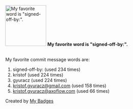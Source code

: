 <img src="https://github.com/my-badges/my-badges/blob/master/src/all-badges/favorite-word/favorite-word.png?raw=true" alt="My favorite word is &quot;signed-off-by:&quot;." title="My favorite word is &quot;signed-off-by:&quot;." width="128">
<strong>My favorite word is &quot;signed-off-by:&quot;.</strong>
<br><br>

My favorite commit message words are:

1. signed-off-by: (used 234 times)
2. kristof (used 224 times)
3. gyuracz (used 224 times)
4. <kristof.gyuracz@gmail.com> (used 158 times)
5. <kristof.gyuracz@axoflow.com> (used 66 times)


Created by <a href="https://github.com/my-badges/my-badges">My Badges</a>